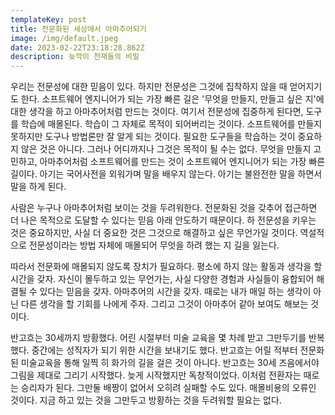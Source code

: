 ```yaml
---
templateKey: post
title: 전문화된 세상에서 아마추어되기
image: /img/default.jpeg
date: 2023-02-22T23:18:28.862Z
description: 늦깍이 천재들의 비밀
---
```

우리는 전문성에 대한 믿음이 있다. 하지만 전문성은 그것에 집착하지 않을 때 얻어지기도 한다. 소프트웨어 엔지니어가 되는 가장 빠른 길은 '무엇을 만들지, 만들고 싶은 지'에 대한 생각을 하고 아마추어처럼 만드는 것이다. 여기서 전문성에 집중하게 된다면, 도구를 학습에 매몰된다. 학습이 그 자체로 목적이 되어버리는 것이다. 소프트웨어를 만들지 못하지만 도구나 방법론만 잘 알게 되는 것이다. 필요한 도구들을 학습하는 것이 중요하지 않은 것은 아니다. 그러나 어디까지나 그것은 목적이 될 수는 없다. 무엇을 만들지 고민하고, 아마추어처럼 소프트웨어를 만드는 것이 소프트웨어 엔지니어가 되는 가장 빠른 길이다. 아기는 국어사전을 외워가며 말을 배우지 않는다. 아기는 불완전한 말을 하면서 말을 하게 된다.

사람은 누구나 아마추어처럼 보이는 것을 두려워한다. 전문화된 것을 갖추어 접근하면 더 나은 목적으로 도달할 수 있다는 믿음 아래 안도하기 때문이다. 하 전문성을 키우는 것은 중요하지만, 사실 더 중요한 것은 그것으로 해결하고 싶은 무언가일 것이다.  역설적으로 전문성이라는 방법 자체에 매몰되어 무엇을 하려 했는 지 길을 잃는다.

따라서 전문화에 매몰되지 않도록 장치가 필요하다. 평소에 하지 않는 활동과 생각을 할 시간을 갖자. 자신이 몰두하고 있는 무언가는, 사실 다양한 경험과 사실들이 융합되어 해결될 수 있다는 믿음을 갖자. 아마추어의 시간을 갖자. 때로는 내가 매일 하는 생각이 아닌 다른 생각을 할 기회를 나에게 주자. 그리고 그것이 아마추어 같아 보여도 해보는 것이다.

반고흐는 30세까지 방황했다. 어린 시절부터 미술 교육을 몇 차례 받고 그만두기를 반복했다. 중간에는 성직자가 되기 위한 시간을 보내기도 했다. 반고흐는 어릴 적부터 전문화된 미술교육을 통해 일찍 히 화가의 길을 걸은 것이 아니다. 반고흐는 30세 즈음에서야 그림을 제대로 그리기 시작했다. 늦게 시작했지만 독창적이었다. 이처럼 전환자는 때로는 승리자가 된다. 그만둘 배짱이 없어서 오히려 실패할 수도 있다. 매몰비용의 오류인 것이다. 지금 하고 있는 것을 그만두고 방황하는 것을 두려워할 필요는 없다.
